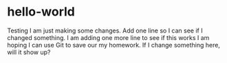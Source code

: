 # hello-world
Testing
I am just making some changes.
Add one line so I can see if I changed something.
I am adding one more line to see if this works
I am hoping I can use Git to save our my homework.
If I change something here, will it show up?
